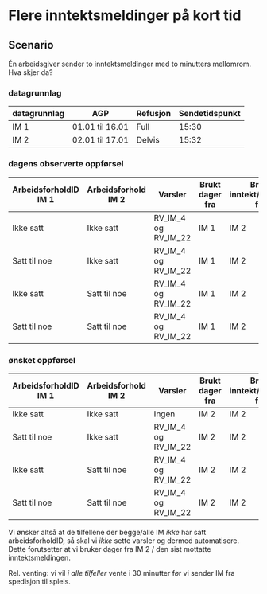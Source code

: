 # Flere inntektsmeldinger på kort tid

## Scenario

Én arbeidsgiver sender to inntektsmeldinger med to minutters mellomrom. Hva skjer da?

### datagrunnlag

| datagrunnlag | AGP             | Refusjon | Sendetidspunkt |
|--------------|-----------------|----------|----------------|
| IM 1         | 01.01 til 16.01 | Full     | 15:30          |
| IM 2         | 02.01 til 17.01 | Delvis   | 15:32          |

### dagens observerte oppførsel

| ArbeidsforholdID IM 1 | Arbeidsforhold IM 2 | Varsler             | Brukt dager fra | Brukt inntekt/refusjon fra |
|-----------------------|---------------------|---------------------|-----------------|----------------------------|
| Ikke satt             | Ikke satt           | RV_IM_4 og RV_IM_22 | IM 1            | IM 2                       |
| Satt til noe          | Ikke satt           | RV_IM_4 og RV_IM_22 | IM 1            | IM 2                       |
| Ikke satt             | Satt til noe        | RV_IM_4 og RV_IM_22 | IM 1            | IM 2                       |
| Satt til noe          | Satt til noe        | RV_IM_4 og RV_IM_22 | IM 1            | IM 2                       |

### ønsket oppførsel

| ArbeidsforholdID IM 1 | Arbeidsforhold IM 2 | Varsler             | Brukt dager fra | Brukt inntekt/refusjon fra |
|-----------------------|---------------------|---------------------|-----------------|----------------------------|
| Ikke satt             | Ikke satt           | Ingen               | IM 2            | IM 2                       |
| Satt til noe          | Ikke satt           | RV_IM_4 og RV_IM_22 | IM 2            | IM 2                       |
| Ikke satt             | Satt til noe        | RV_IM_4 og RV_IM_22 | IM 2            | IM 2                       |
| Satt til noe          | Satt til noe        | RV_IM_4 og RV_IM_22 | IM 2            | IM 2                       |

Vi ønsker altså at de tilfellene der begge/alle IM _ikke_ har satt arbeidsforholdID, så skal vi _ikke_ sette varsler og
dermed automatisere. Dette forutsetter at vi bruker dager fra IM 2 / den sist mottatte inntektsmeldingen.

Rel. venting: vi vil _i alle tilfeller_ vente i 30 minutter før vi sender IM fra spedisjon til spleis.
